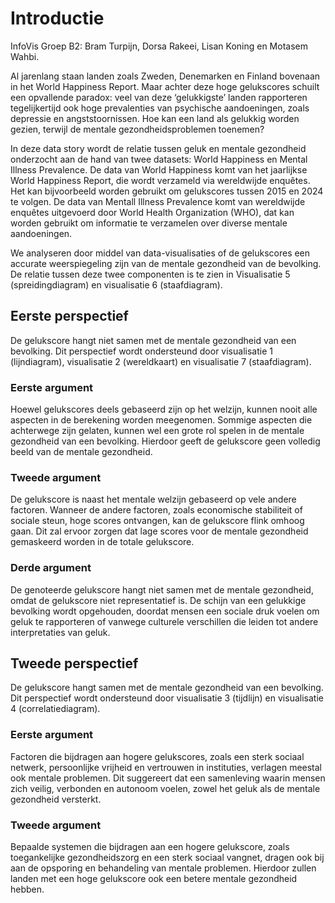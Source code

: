 
# Introductie

InfoVis Groep B2: Bram Turpijn, Dorsa Rakeei, Lisan Koning en Motasem Wahbi.

Al jarenlang staan landen zoals Zweden, Denemarken en Finland bovenaan in het World Happiness Report. Maar achter deze hoge gelukscores schuilt een opvallende paradox: veel van deze ‘gelukkigste’ landen rapporteren tegelijkertijd ook hoge prevalenties van psychische aandoeningen, zoals depressie en angststoornissen. Hoe kan een land als gelukkig worden gezien, terwijl de mentale gezondheidsproblemen toenemen?

In deze data story wordt de relatie tussen geluk en mentale gezondheid onderzocht aan de hand van twee datasets: World Happiness en Mental Illness Prevalence. De data van World Happiness komt van het jaarlijkse World Happiness Report, die wordt verzameld via wereldwijde enquêtes. Het kan bijvoorbeeld worden gebruikt om gelukscores tussen 2015 en 2024 te volgen. De data van Mentall Illness Prevalence komt van wereldwijde enquêtes uitgevoerd door World Health Organization (WHO), dat kan worden gebruikt om informatie te verzamelen over diverse mentale aandoeningen.

We analyseren door middel van data-visualisaties of de gelukscores een accurate weerspiegeling zijn van de mentale gezondheid van de bevolking. De relatie tussen deze twee componenten is te zien in Visualisatie 5 (spreidingdiagram) en visualisatie 6 (staafdiagram).


## Eerste perspectief
De gelukscore hangt niet samen met de mentale gezondheid van een bevolking. Dit perspectief wordt ondersteund door visualisatie 1 (lijndiagram), visualisatie 2 (wereldkaart) en visualisatie 7 (staafdiagram).

### Eerste argument
Hoewel gelukscores deels gebaseerd zijn op het welzijn, kunnen nooit alle aspecten in de berekening worden meegenomen. Sommige aspecten die achterwege zijn gelaten, kunnen wel een grote rol spelen in de mentale gezondheid van een bevolking. Hierdoor geeft de gelukscore geen volledig beeld van de mentale gezondheid.

### Tweede argument
De gelukscore is naast het mentale welzijn gebaseerd op vele andere factoren. Wanneer de andere factoren, zoals economische stabiliteit of sociale steun, hoge scores ontvangen, kan de gelukscore flink omhoog gaan. Dit zal ervoor zorgen dat lage scores voor de mentale gezondheid gemaskeerd worden in de totale gelukscore.

### Derde argument
De genoteerde gelukscore hangt niet samen met de mentale gezondheid, omdat de gelukscore niet representatief is. De schijn van een gelukkige bevolking wordt opgehouden, doordat mensen een sociale druk voelen om geluk te rapporteren of vanwege culturele verschillen die leiden tot andere interpretaties van geluk.


## Tweede perspectief
De gelukscore hangt samen met de mentale gezondheid van een bevolking. Dit perspectief wordt ondersteund door visualisatie 3 (tijdlijn) en visualisatie 4 (correlatiediagram).

### Eerste argument
Factoren die bijdragen aan hogere gelukscores, zoals een sterk sociaal netwerk, persoonlijke vrijheid en vertrouwen in instituties, verlagen meestal ook mentale problemen. Dit suggereert dat een samenleving waarin mensen zich veilig, verbonden en autonoom voelen, zowel het geluk als de mentale gezondheid versterkt. 

### Tweede argument
Bepaalde systemen die bijdragen aan een hogere gelukscore, zoals toegankelijke gezondheidszorg en een sterk sociaal vangnet, dragen ook bij aan de opsporing en behandeling van mentale problemen. Hierdoor zullen landen met een hoge gelukscore ook een betere mentale gezondheid hebben.